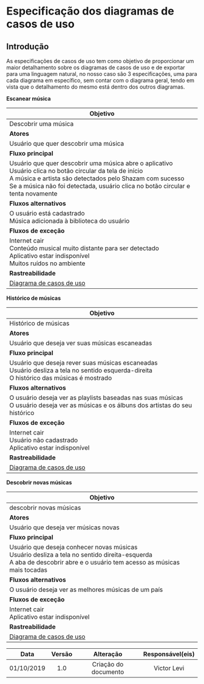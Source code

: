 # Especificação dos diagramas de casos de uso

## Introdução
As especificações de casos de uso tem como objetivo de proporcionar um maior detalhamento sobre os diagramas de casos de uso e de exportar para uma linguagem natural, no nosso caso são 3 especificações, uma para cada diagrama em específico, sem contar com o diagrama geral, tendo em vista que o detalhamento do mesmo está dentro dos outros diagramas.

**Escanear música**

|Objetivo  |
 -----------   |
|Descobrir uma música       |
|**Atores**|
|Usuário que quer descobrir uma música|
|**Fluxo principal**|
|Usuário que quer descobrir uma música abre o aplicativo<br>Usuário clica no botão circular da tela de início<br>A música e artista são detectados pelo Shazam com sucesso<br>Se a música não foi detectada, usuário clica no botão circular e tenta novamente|
|**Fluxos alternativos**|
|O usuário está cadastrado<br>Música adicionada à biblioteca do usuário<br>|
|**Fluxos de exceção**|
|Internet cair<br>Conteúdo musical muito distante para ser detectado<br>Aplicativo estar indisponível<br>Muitos ruídos no ambiente|
|**Rastreabilidade**|
|[Diagrama de casos de uso](https://requisitos-de-software.github.io/2019.2-Shazam/modelagem/diagramas/#escanear)|

**Histórico de músicas**

|Objetivo  |
 -----------   |
|Histórico de músicas       |
|**Atores**|
|Usuário que deseja ver suas músicas escaneadas	|
|**Fluxo principal**|
|Usuário que deseja rever suas músicas escaneadas<br>Usuário desliza a tela no sentido esquerda-direita<br>O histórico das músicas é mostrado|
|**Fluxos alternativos**|
|O usuário deseja ver as playlists baseadas nas suas músicas<br>O usuário deseja ver as músicas e os álbuns dos artistas do seu histórico<br>|
|**Fluxos de exceção**|
|Internet cair<br>Usuário não cadastrado<br>Aplicativo estar indisponível|
|**Rastreabilidade**|
|[Diagrama de casos de uso](https://requisitos-de-software.github.io/2019.2-Shazam/modelagem/diagramas/#historico-de-musicas)|

**Descobrir novas músicas**

|Objetivo  |
 -----------   |
|descobrir novas músicas       |
|**Atores**|
|Usuário que deseja ver músicas novas	|
|**Fluxo principal**|
|Usuário que deseja conhecer novas músicas<br>Usuário desliza a tela no sentido direita-esquerda<br>A aba de descobrir abre e o usuário tem acesso as músicas mais tocadas|
|**Fluxos alternativos**|
|O usuário deseja ver as melhores músicas de um país|
|**Fluxos de exceção**|
|Internet cair<br>Aplicativo estar indisponível|
|**Rastreabilidade**|
|[Diagrama de casos de uso](https://requisitos-de-software.github.io/2019.2-Shazam/modelagem/diagramas/#descobrir-musicas-novas)|

|Data|Versão|Alteração|Responsável(eis)|
|:--:|:----:|:-------:|:---:|
| 01/10/2019 | 1.0 | Criação do documento | Victor Levi |

